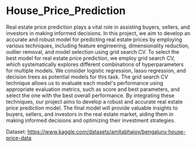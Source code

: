 # House_Price_Prediction

Real estate price prediction plays a vital role in assisting buyers, sellers, and investors in making informed decisions. In this project, we aim to develop an accurate and robust model for predicting real estate prices by employing various techniques, including feature engineering, dimensionality reduction, outlier removal, and model selection using grid search CV. To select the best model for real estate price prediction, we employ grid search CV, which systematically explores different combinations of hyperparameters for multiple models.
We consider logistic regression, lasso regression, and decision trees as potential models for this task. The grid search CV technique allows us to evaluate each model's performance using appropriate evaluation metrics, such as score and best parameters, and select the one with the best overall performance. By integrating these techniques, our project aims to develop a robust and accurate real estate price prediction model. The final model will provide valuable insights to buyers, sellers, and investors in the real estate market, aiding them in making informed decisions and optimizing their investment strategies.

Dataset: https://www.kaggle.com/datasets/amitabhajoy/bengaluru-house-price-data
